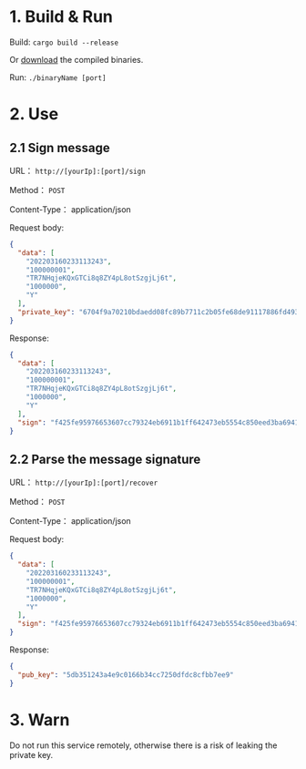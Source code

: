 # 1. Build & Run

Build: ``cargo build --release``

Or [download](https://github.com/nulls-network/sign-order-service/releases) the compiled binaries.

Run: ``./binaryName [port]``

# 2. Use
## 2.1 Sign message
URL： ``http://[yourIp]:[port]/sign``

Method： ``POST``

Content-Type： application/json

Request body:

```json
{
  "data": [
    "202203160233113243",
    "100000001",
    "TR7NHqjeKQxGTCi8q8ZY4pL8otSzgjLj6t",
    "1000000",
    "Y"
  ],
  "private_key": "6704f9a70210bdaedd08fc89b7711c2b05fe68de91117886fd4931882232ac7f"
}
```

Response:

```json
{
  "data": [
    "202203160233113243",
    "100000001",
    "TR7NHqjeKQxGTCi8q8ZY4pL8otSzgjLj6t",
    "1000000",
    "Y"
  ],
  "sign": "f425fe95976653607cc79324eb6911b1ff642473eb5554c850eed3ba69419c125ea61d49f3c57a46da507ec86f24ab2b336f6b2b869e9a56c4ec30d4103406601b"
}
```

## 2.2 Parse the message signature

URL： ``http://[yourIp]:[port]/recover``

Method： ``POST``

Content-Type： application/json

Request body:

```json
{
  "data": [
    "202203160233113243",
    "100000001",
    "TR7NHqjeKQxGTCi8q8ZY4pL8otSzgjLj6t",
    "1000000",
    "Y"
  ],
  "sign": "f425fe95976653607cc79324eb6911b1ff642473eb5554c850eed3ba69419c125ea61d49f3c57a46da507ec86f24ab2b336f6b2b869e9a56c4ec30d4103406601b"
}
```

Response:

```json
{
  "pub_key": "5db351243a4e9c0166b34cc7250dfdc8cfbb7ee9"
}
```

# 3. Warn

Do not run this service remotely, otherwise there is a risk of leaking the private key.
